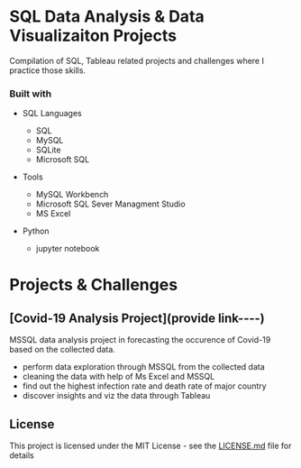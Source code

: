 # SQL Data Analysis & Data Visualizaiton Projects
Compilation of SQL, Tableau related projects and challenges where I practice those skills.

### Built with

+ SQL Languages
	+ SQL
	+ MySQL
	+ SQLite
	+ Microsoft SQL

+ Tools
	+ MySQL Workbench
	+ Microsoft SQL Sever Managment Studio
	+ MS Excel
	
+ Python
	+ jupyter notebook


# Projects & Challenges

## [Covid-19 Analysis Project](provide link----)
MSSQL data analysis project in forecasting the occurence of Covid-19 based on the collected data.
+ perform data exploration through MSSQL from the collected data
+ cleaning the data with help of Ms Excel and MSSQL
+ find out the highest infection rate and death rate of major country
+ discover insights and viz the data through Tableau

## License
This project is licensed under the MIT License - see the [LICENSE.md](LICENSE) file for details
